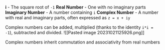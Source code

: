 **i** - The square root of `-1`
**Real Number** - One with no imaginary parts
**Imaginary Number** - A number containing `i`
**Complex Number** - A number with real and imaginary parts, often expressed as `z = x + iy`

Complex numbers can be added, multiplied (thanks to the identity `i*i = -1`), subtracted and divided.
![[Pasted image 20231021125926.png]]

Complex numbers inherit commutation and associativity from real numbers

